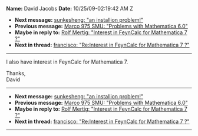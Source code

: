 **Name:** David Jacobs
**Date:** 10/25/09-02:19:42 AM Z

  - **Next message:** [sunkesheng: "an installion problem\!"](0571.html)
  - **Previous message:** [Marco 975 SMU: "Problems with Mathematica
    6.0"](0569.html)
  - **Maybe in reply to:** [Rolf Mertig: "Interest in FeynCalc for
    Mathematica 7 ?"](0518.html)
  - **Next in thread:** [francisco: "Re:Interest in FeynCalc for
    Mathematica 7 ?"](0572.html)

-----

I also have interest in FeynCalc for Mathematica 7.  

Thanks,  
David  

-----

  - **Next message:** [sunkesheng: "an installion problem\!"](0571.html)
  - **Previous message:** [Marco 975 SMU: "Problems with Mathematica
    6.0"](0569.html)
  - **Maybe in reply to:** [Rolf Mertig: "Interest in FeynCalc for
    Mathematica 7 ?"](0518.html)
  - **Next in thread:** [francisco: "Re:Interest in FeynCalc for
    Mathematica 7 ?"](0572.html)

-----

